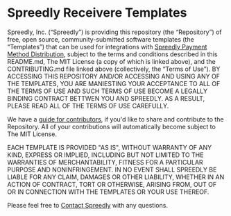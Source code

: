 # Spreedly Receivere Templates

Spreedly, Inc. (“Spreedly”) is providing this repository (the “Repository”) of free, open source, community-submitted software templates (the “Templates”) that can be used for integrations with [Spreedly Payment Method Distribution](https://docs.spreedly.com/guides/payment-method-distribution/), subject to the terms and conditions described in this README.md, The MIT License (a copy of which is linked above), and the CONTRIBUTING.md file linked above (collectively, the “Terms of Use”).  BY ACCESSING THIS REPOSITORY AND/OR ACCESSING AND USING ANY OF THE TEMPLATES, YOU ARE MANIESTING YOUR ACCEPTANCE TO ALL OF THE TERMS OF USE AND SUCH TERMS OF USE BECOME A LEGALLY BINDING CONTRACT BETTWEN YOU AND SPREEDLY.  AS A RESULT, PLEASE READ ALL OF THE TERMS OF USE CAREFULLY.

We have a [guide for contributors](CONTRIBUTING.md), if you'd like to share and contribute to the Repository.  All of your contributions will automatically become subject to The MIT License.

EACH TEMPLATE IS PROVIDED "AS IS", WITHOUT WARRANTY OF ANY KIND, EXPRESS OR IMPLIED, INCLUDING BUT NOT LIMITED TO THE WARRANTIES OF MERCHANTABILITY, FITNESS FOR A PARTICULAR PURPOSE AND NONINFRINGEMENT.  IN NO EVENT SHALL SPREEDLY BE LIABLE FOR ANY CLAIM, DAMAGES OR OTHER LIABILITY, WHETHER IN AN ACTION OF CONTRACT, TORT OR OTHERWISE, ARISING FROM, OUT OF OR IN CONNECTION WITH THE TEMPLATES OR YOUR USE THEREOF.

Please feel free to [Contact Spreedly](mailto:product@spreedly.com) with any questions.
